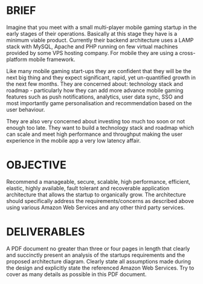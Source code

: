# BRIEF 

Imagine that you meet with a small multi-player mobile gaming startup in the early stages of their operations. Basically at this stage they have is a minimum viable product. Currently their backend architecture uses a LAMP stack with MySQL, Apache and PHP running on few virtual machines provided by some VPS hosting company. For mobile they are using a cross-platform mobile framework. 

Like many mobile gaming start-ups they are confident that they will be the next big thing and they expect significant, rapid, yet un-quantified growth in the next few months. They are concerned about: technology stack and roadmap - particularly how they can add more advance mobile gaming features such as push notifications, analytics, user data sync, SSO and most importantly game personalisation and recommendation based on the user behaviour. 

They are also very concerned about investing too much too soon or not enough too late. They want to build a technology stack and roadmap which can scale and meet high performance and throughput making the user experience in the mobile app a very low latency affair.

# OBJECTIVE 
Recommend a manageable, secure, scalable, high performance, efficient, elastic, highly available, fault tolerant and recoverable application architecture that allows the startup to organically grow. The architecture should specifically address the requirements/concerns as described above using various Amazon Web Services and any other third party services.

# DELIVERABLES 
A PDF document no greater than three or four pages in length that clearly and succinctly present an analysis of the startups requirements and the proposed architecture diagram. Clearly state all assumptions made during the design and explicitly state the referenced Amazon Web Services. Try to cover as many details as possible in this PDF document.
